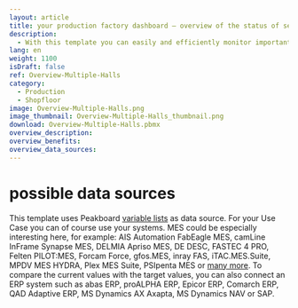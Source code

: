 ```yaml
---
layout: article
title: your production factory dashboard ― overview of the status of several production halls at a site
description: 
  - With this template you can easily and efficiently monitor important key figures of the production process in several production halls. It contains information on the status of the individual lines, as well as KPIs and meta-information on the current orders. Employees can also see the target/actual comparison of the individual production lines in a clear diagram, which can increase motivation and productivity and thus help to optimize production processes. The template is freely configurable, so download it directly and adapt it to the individual needs of your manufacturing company.
lang: en
weight: 1100
isDraft: false
ref: Overview-Multiple-Halls
category:
  - Production
  - Shopfloor
image: Overview-Multiple-Halls.png
image_thumbnail: Overview-Multiple-Halls_thumbnail.png
download: Overview-Multiple-Halls.pbmx
overview_description:
overview_benefits:
overview_data_sources:
---
```


# possible data sources

This template uses Peakboard [variable lists](https://help.peakboard.com/scripting/en-variables.html) as data source. For your Use Case you can of course use your systems. MES could be especially interesting here, for example: AIS Automation FabEagle MES, camLine InFrame Synapse MES, DELMIA Apriso MES, DE DESC, FASTEC 4 PRO, Felten PILOT:MES, Forcam Force, gfos.MES, inray FAS, iTAC.MES.Suite, MPDV MES HYDRA, Plex MES Suite, PSIpenta MES or [many more](https://peakboard.com/en/interfaces/). To compare the current values with the target values, you can also connect an ERP system such as abas ERP, proALPHA ERP, Epicor ERP, Comarch ERP, QAD Adaptive ERP, MS Dynamics AX Axapta, MS Dynamics NAV or SAP.